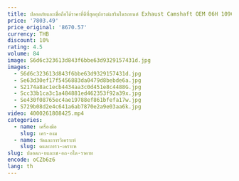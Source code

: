 ```yaml
---
title: ปลอดภัยและเชื่อถือได้ราคาที่ดีที่สุดอุปกรณ์เสริมในรถยนต์ Exhaust Camshaft OEM 06H 109022 บีเจ
price: '7803.49'
price_original: '8670.57'
currency: THB
discount: 10%
rating: 4.5
volume: 84
image: S6d6c323613d843f6bbe63d9329157431d.jpg
images:
  - S6d6c323613d843f6bbe63d9329157431d.jpg
  - Se63d30ef17f5456883da0479d8bebde6a.jpg
  - S2174a8ac1ecb4434aa3c0d451e8c4488G.jpg
  - Scc33b1ca3c1a484881ed462353f92a39x.jpg
  - Se430f08765ec4ae19788ef861bfefa17w.jpg
  - S729b08d2e4c641a6ab7870e2a9e03aa6k.jpg
video: 4000261808425.mp4
categories:
  - name: เครื่องมือ
    slug: เคร-องม
  - name: วัดและการวิเคราะห์
    slug: ดและการว-เคราะห
slug: ปลอดภ-ยและเช-อถ-อได-ราคาท
encode: oCZb6z6
lang: th
---
```

  